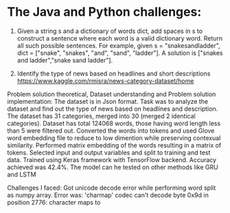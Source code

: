 # The Java and Python challenges:
1. Given a string s and a dictionary of words dict, add spaces in s to construct a sentence where
each word is a valid dictionary word.
Return all such possible sentences.
For example, given
s = "snakesandladder",
dict = ["snake", "snakes", "and", "sand", "ladder"].
A solution is ["snakes and ladder","snake sand ladder"].

2. Identify the type of news based on headlines and short descriptions
https://www.kaggle.com/rmisra/news-category-dataset/home

Problem solution theoretical, Dataset understanding and Problem solution implementation:
The dataset is in Json format. Task was to analyze the dataset and find out the type of news based on headlines and description. The dataset has 31 categories, merged into 30 (merged 2 identical categories).
Dataset has total 124068 words, those having word length less than 5 were filtered out.
Converted the words into tokens and used Glove word embedding file to reduce to low dimention while preserving contexual similarity.
Performed matrix embedding of the words resulting in a matrix of tokens.
Selected input and output variables and split to training and test data.
Trained using Keras framework with TensorFlow backend.
Accuracy achieved was 42.4%. The model can he tested on other methods like GRU and LSTM

Challenges I faced:
Got unicode decode error while performing word split as numpy array. Error was: 'charmap' codec can't decode byte 0x9d in position 2776: character maps to <undefined>
